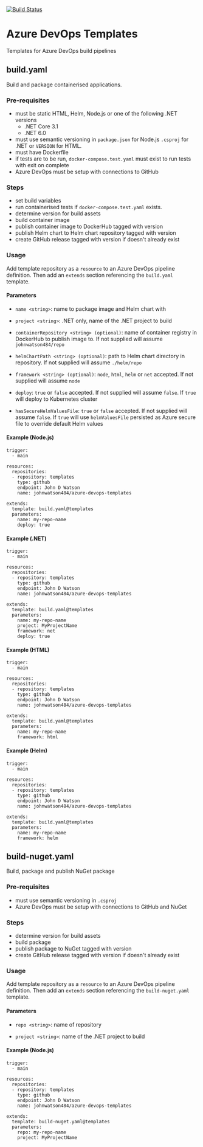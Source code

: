 [![Build Status](https://dev.azure.com/johnwatson484/John%20D%20Watson/_apis/build/status/Azure%20DevOps%20Templates?branchName=main)](https://dev.azure.com/johnwatson484/John%20D%20Watson/_build/latest?definitionId=67&branchName=main)

# Azure DevOps Templates
Templates for Azure DevOps build pipelines

## build.yaml

Build and package containerised applications.

### Pre-requisites
- must be static HTML, Helm, Node.js or one of the following .NET versions
  - .NET Core 3.1
  - .NET 6.0
- must use semantic versioning in `package.json` for Node.js `.csproj` for .NET or `VERSION` for HTML.
- must have Dockerfile
- if tests are to be run, `docker-compose.test.yaml` must exist to run tests with exit on complete
- Azure DevOps must be setup with connections to GitHub

### Steps
- set build variables
- run containerised tests if `docker-compose.test.yaml` exists.
- determine version for build assets
- build container image
- publish container image to DockerHub tagged with version
- publish Helm chart to Helm chart repository tagged with version
- create GitHub release tagged with version if doesn't already exist

### Usage

Add template repository as a `resource` to an Azure DevOps pipeline definition.  Then add an `extends` section referencing the `build.yaml` template.

#### Parameters
- `name <string>`: name to package image and Helm chart with

- `project <string>`: .NET only, name of the .NET project to build

- `containerRepository <string> (optional)`: name of container registry in DockerHub to publish image to.  If not supplied will assume `johnwatson484/repo`

- `helmChartPath <string> (optional)`: path to Helm chart directory in repository.  If not supplied will assume `./helm/repo`

- `framework <string> (optional)`: `node`, `html`, `helm` or `net` accepted.  If not supplied will assume `node`

- `deploy`: `true` or `false` accepted.  If not supplied will assume `false`.  If `true` will deploy to Kubernetes cluster

- `hasSecureHelmValuesFile`: `true` or `false` accepted.  If not supplied will assume `false`.  If `true` will use `helmValuesFile` persisted as Azure secure file to override default Helm values

#### Example (Node.js)

```
trigger:
  - main

resources:
  repositories:
  - repository: templates
    type: github
    endpoint: John D Watson
    name: johnwatson484/azure-devops-templates

extends:
  template: build.yaml@templates
  parameters:
    name: my-repo-name
    deploy: true
```

#### Example (.NET)

```
trigger:
  - main

resources:
  repositories:
  - repository: templates
    type: github
    endpoint: John D Watson
    name: johnwatson484/azure-devops-templates

extends:
  template: build.yaml@templates
  parameters:
    name: my-repo-name
    project: MyProjectName
    framework: net
    deploy: true
```

#### Example (HTML)

```
trigger:
  - main

resources:
  repositories:
  - repository: templates
    type: github
    endpoint: John D Watson
    name: johnwatson484/azure-devops-templates

extends:
  template: build.yaml@templates
  parameters:
    name: my-repo-name
    framework: html
```

#### Example (Helm)

```
trigger:
  - main

resources:
  repositories:
  - repository: templates
    type: github
    endpoint: John D Watson
    name: johnwatson484/azure-devops-templates

extends:
  template: build.yaml@templates
  parameters:
    name: my-repo-name
    framework: helm
```

## build-nuget.yaml

Build, package and publish NuGet package

### Pre-requisites
- must use semantic versioning in `.csproj`
- Azure DevOps must be setup with connections to GitHub and NuGet

### Steps
- determine version for build assets
- build package
- publish package to NuGet tagged with version
- create GitHub release tagged with version if doesn't already exist

### Usage

Add template repository as a `resource` to an Azure DevOps pipeline definition.  Then add an `extends` section referencing the `build-nuget.yaml` template.

#### Parameters
- `repo <string>`: name of repository

- `project <string>`: name of the .NET project to build

#### Example (Node.js)

```
trigger:
  - main

resources:
  repositories:
  - repository: templates
    type: github
    endpoint: John D Watson
    name: johnwatson484/azure-devops-templates

extends:
  template: build-nuget.yaml@templates
  parameters:
    repo: my-repo-name
    project: MyProjectName
```
